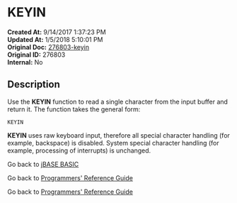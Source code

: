 # KEYIN

**Created At:** 9/14/2017 1:37:23 PM  
**Updated At:** 1/5/2018 5:10:01 PM  
**Original Doc:** [276803-keyin](https://docs.jbase.com/36868-jbase-basic/276803-keyin)  
**Original ID:** 276803  
**Internal:** No  

## Description

Use the **KEYIN** function to read a single character from the input buffer and return it. The function takes the general form:

```
KEYIN
```

**KEYIN** uses raw keyboard input, therefore all special character handling (for example, backspace) is disabled. System special character handling (for example, processing of interrupts) is unchanged.

Go back to [jBASE BASIC](./../README.md)

Go back to [Programmers' Reference Guide](./../../reference-guides/jbc/README.md)

Go back to [Programmers' Reference Guide](./../../reference-guides/jbc/README.md)
